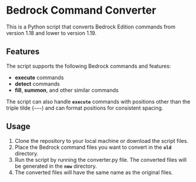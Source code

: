 # Bedrock Command Converter
This is a Python script that converts Bedrock Edition commands from version 1.18 and lower to version 1.19.

## Features
The script supports the following Bedrock commands and features:

* **execute** commands
* **detect** commands
* **fill**, **summon**, and other similar commands

The script can also handle **`execute`** commands with positions other than the triple tilde (`~~~`) and can format positions for consistent spacing.

## Usage
1. Clone the repository to your local machine or download the script files.
2. Place the Bedrock command files you want to convert in the **`old`** directory.
3. Run the script by running the converter.py file. The converted files will be generated in the **`new`** directory.
4. The converted files will have the same name as the original files.
